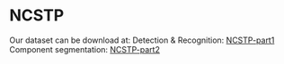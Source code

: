 # NCSTP

Our dataset can be download at:
Detection & Recognition: [NCSTP-part1](https://pan.baidu.com/s/1UC53VNSZvbPBCB8lt1wLTg?pwd=3sfn)
Component segmentation:  [NCSTP-part2](https://pan.baidu.com/s/14hyHVlrsP5-Iw3zvpksdhQ?pwd=ccfj)
